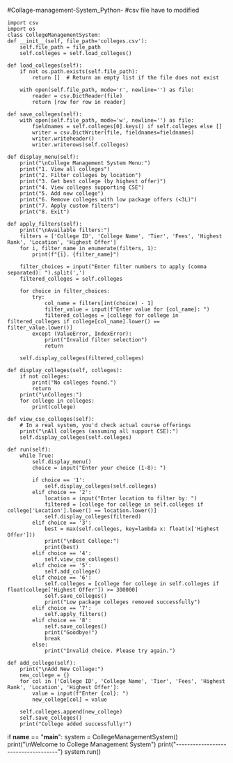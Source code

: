 #Collage-management-System_Python-
#csv file have to modified 


    import csv
    import os
    class CollegeManagementSystem:
    def __init__(self, file_path='colleges.csv'):
        self.file_path = file_path
        self.colleges = self.load_colleges()

    def load_colleges(self):
        if not os.path.exists(self.file_path):
            return []  # Return an empty list if the file does not exist

        with open(self.file_path, mode='r', newline='') as file:
            reader = csv.DictReader(file)
            return [row for row in reader]

    def save_colleges(self):
        with open(self.file_path, mode='w', newline='') as file:
            fieldnames = self.colleges[0].keys() if self.colleges else []
            writer = csv.DictWriter(file, fieldnames=fieldnames)
            writer.writeheader()
            writer.writerows(self.colleges)

    def display_menu(self):
        print("\nCollege Management System Menu:")
        print("1. View all colleges")
        print("2. Filter colleges by location")
        print("3. Get best college (by highest offer)")
        print("4. View colleges supporting CSE")
        print("5. Add new college")
        print("6. Remove colleges with low package offers (<3L)")
        print("7. Apply custom filters")
        print("8. Exit")

    def apply_filters(self):
        print("\nAvailable filters:")
        filters = ['College ID', 'College Name', 'Tier', 'Fees', 'Highest Rank', 'Location', 'Highest Offer']
        for i, filter_name in enumerate(filters, 1):
            print(f"{i}. {filter_name}")

        filter_choices = input("Enter filter numbers to apply (comma separated): ").split(',')
        filtered_colleges = self.colleges

        for choice in filter_choices:
            try:
                col_name = filters[int(choice) - 1]
                filter_value = input(f"Enter value for {col_name}: ")
                filtered_colleges = [college for college in filtered_colleges if college[col_name].lower() == filter_value.lower()]
            except (ValueError, IndexError):
                print("Invalid filter selection")
                return

        self.display_colleges(filtered_colleges)

    def display_colleges(self, colleges):
        if not colleges:
            print("No colleges found.")
            return
        print("\nColleges:")
        for college in colleges:
            print(college)

    def view_cse_colleges(self):
        # In a real system, you'd check actual course offerings
        print("\nAll colleges (assuming all support CSE):")
        self.display_colleges(self.colleges)

    def run(self):
        while True:
            self.display_menu()
            choice = input("Enter your choice (1-8): ")

            if choice == '1':
                self.display_colleges(self.colleges)
            elif choice == '2':
                location = input("Enter location to filter by: ")
                filtered = [college for college in self.colleges if college['Location'].lower() == location.lower()]
                self.display_colleges(filtered)
            elif choice == '3':
                best = max(self.colleges, key=lambda x: float(x['Highest Offer']))
                print("\nBest College:")
                print(best)
            elif choice == '4':
                self.view_cse_colleges()
            elif choice == '5':
                self.add_college()
            elif choice == '6':
                self.colleges = [college for college in self.colleges if float(college['Highest Offer']) >= 300000]
                self.save_colleges()
                print("Low package colleges removed successfully")
            elif choice == '7':
                self.apply_filters()
            elif choice == '8':
                self.save_colleges()
                print("Goodbye!")
                break
            else:
                print("Invalid choice. Please try again.")

    def add_college(self):
        print("\nAdd New College:")
        new_college = {}
        for col in ['College ID', 'College Name', 'Tier', 'Fees', 'Highest Rank', 'Location', 'Highest Offer']:
            value = input(f"Enter {col}: ")
            new_college[col] = value
        
        self.colleges.append(new_college)
        self.save_colleges()
        print("College added successfully!")

if __name__ == "__main__":
    system = CollegeManagementSystem()
    print("\nWelcome to College Management System")
    print("------------------------------------")
    system.run()
    
